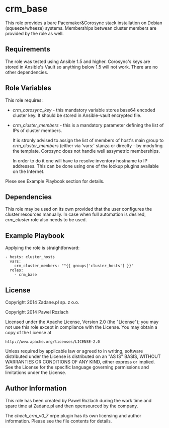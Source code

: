 crm_base
========

This role provides a bare Pacemaker&Corosync stack installation on Debian
(squeeze/wheeze) systems. Memberships betwean cluster members are provided
by the role as well.

Requirements
------------

The role was tested using Ansible 1.5 and higher. Corosync's keys are stored in
Ansible's Vault so anything below 1.5 will not work. There are no other
dependencies.

Role Variables
--------------

This role requires:

- *crm_corosync_key* - this mandatory variable stores base64 encoded cluster
    key. It should be stored in Ansible-vault encrypted file.
- *crm_cluster_members* - this is a mandatory parameter defining the list of
    IPs of cluster members.

    It is stronly advised to assign the list of members of host's main group to
*crm_cluster_members* (either via 'vars:' stanza or direclty - by modyfing the
template. Corosync does not handle well assymetric memberships.

    In order to do it one will have to resolve inventory hostname to IP
addresses. This can be done using one of the lookup plugins available on the
Internet.

Plese see Example Playbook section for details.

Dependencies
------------

This role may be used on its own provided that the user configures the cluster
resources manually. In case when full automation is desired, *crm_cluster* role
also needs to be used.

Example Playbook
-------------------------

Applying the role is straightforward:

```
- hosts: cluster_hosts
  vars:
    crm_cluster_members: ""{{ groups['cluster_hosts'] }}"
  roles:
    - crm_base
```

License
-------

Copyright 2014 Zadane.pl sp. z o.o.

Copyright 2014 Pawel Rozlach

Licensed under the Apache License, Version 2.0 (the "License");
you may not use this role except in compliance with the License.
You may obtain a copy of the License at

    http://www.apache.org/licenses/LICENSE-2.0

Unless required by applicable law or agreed to in writing, software
distributed under the License is distributed on an "AS IS" BASIS,
WITHOUT WARRANTIES OR CONDITIONS OF ANY KIND, either express or implied.
See the License for the specific language governing permissions and
limitations under the License.


Author Information
------------------

This role has been created by Pawel Rozlach during the work time and spare time
at Zadane.pl and then opensourced by the company.

The *check_crm_v0_7* nrpe plugin has its own licensing and author information.
Please see the file contents for details.
